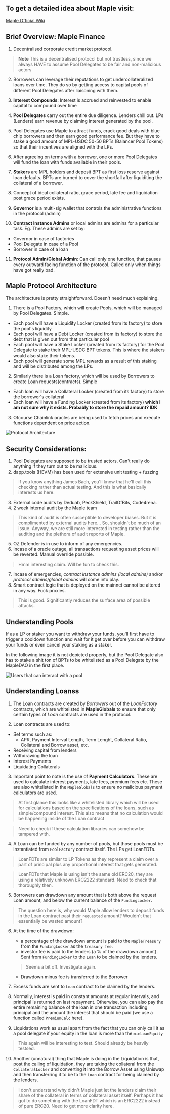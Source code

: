 ## To get a detailed idea about Maple visit:

[Maple Official Wiki](https://github.com/maple-labs/maple-core/wiki/)

## Brief Overview: Maple Finance

1. Decentralised corporate credit market protocol.
> **Note** This is a decentralised protocol but not trustless, since we always HAVE to assume Pool Delegates to be fair and non-malicious actors

2. Borrowers can leverage their reputations to get undercollateralized loans over time. They do so by getting access to capital pools of different Pool Delegates after liaisoning with them.

3. **Interest Compounds**: Interest is accrued and reinvested to enable capital to compound over time

4. **Pool Delegates** carry out the entire due diligence. Lenders chill out. LPs (Lenders) earn revenue by claiming interest generated by the pool.

5. Pool Delegates use Maple to attract funds, crack good deals with blue chip borrowers and then earn good performance fee. But they have to stake a good amount of MPL-USDC 50-50 BPTs (Balancer Pool Tokens) so that their incentives are aligned with the LPs.

6. After agreeing on terms with a borrower, one or more Pool Delegates will fund the loan with funds available in their pools.

7. **Stakers** are MPL holders and deposit BPT as first loss reserve against loan defaults. BPTs are burned to cover the shortfall after liquiditing the collateral of a borrower. 

8. Concept of ideal collateral ratio, grace period, late fee and liquidation post grace period exists.

9. **Governor** is a multi-sig wallet that controls the administrative functions in the protocol (admin)

10. **Contract Instance Admins** or local admins are admins for a particular task. Eg. These admins are set by:
+ Governor in case of factories
+ Pool Delegate in case of a Pool
+ Borrower in case of a loan

11. **Protocol Admin/Global Admin**: Can call only one function, that pauses every outward facing function of the protocol. Called only when things have got really bad.

## Maple Protocol Architecture

The architecture is pretty straightforward. Doesn't need much explaining.

1. There is a Pool Factory, which will create Pools, which will be managed by Pool Delegates. Simple.
+ Each pool will have a Liquidity Locker (created from its factory) to store the pool's liquidity
+ Each pool will have a Debt Locker (created from its factory) to store the debt that is given out from that particular pool
+ Each pool will have a Stake Locker (created from its factory) for the Pool Delegate to stake their MPL-USDC BPT tokens. This is where the stakers would also stake their tokens.
+ Each pool will generate some MPL rewards as a result of this staking and will be distributed among the LPs.

2. Similarly there is a Loan factory, which will be used by Borrowers to create Loan requests(contracts). Simple
+ Each loan will have a Collateral Locker (created from its factory) to store the borrower's collateral
+ Each loan will have a Funding Locker (created from its factory) **which I am not sure why it exists. Probably to store the repaid amount? IDK**

3. Ofcourse Chainlink oracles are being used to fetch prices and execute functions dependent on price action.

![Protocol Architecture](https://user-images.githubusercontent.com/35537333/117036971-fa290000-acd3-11eb-8aa4-188e6dca3a3f.png)

## Security Considerations:

1. Pool Delegates are supposed to be trusted actors. Can't really do anything if they turn out to be malicious.
2. dapp.tools (HEVM) has been used for extensive unit testing + fuzzing
> If you know anything James Bach, you'll know that he'll call this checking rather than actual testing. And this is what basically interests us here.
3. External code audits by Deduab, PeckShield, TrailOfBits, Code4rena.
4. 2 week internal audit by the Maple team
> This kind of audit is often susceptible to developer biases. But it is complimented by external audits here... So, shouldn't be much of an issue. Anyway, we are still more interested in testing rather than the auditing and the plethora of audit reports of Maple.
5. OZ Defender is in use to inform of any emergencies.
6. Incase of a oracle outage, all transactions requesting asset prices will be reverted. Manual override possible.
> Hmm interesting claim. Will be fun to check this.
7. Incase of emergencies, *contract instance admins (local admins)* and/or *protocol admins/global admins* will come into play.
8. Smart contract logic that is deployed on the mainnet cannot be altered in any way. Fuck proxies.
> This is good. Significantly reduces the surface area of possible attacks.

## Understanding Pools

If as a LP or staker you want to withdraw your funds, you'll first have to trigger a cooldown function and wait for it get over before you can withdraw your funds or even cancel your staking as a staker.

In the following image it is not depicted properly, but the Pool Delegate also has to stake a shit ton of BPTs to be whitelisted as a Pool Delegate by the MapleDAO in the first place.

![Users that can interact with a pool](https://user-images.githubusercontent.com/44272939/108764517-b457fa80-7520-11eb-9f32-73c09c278b92.png)

## Understanding Loanss

1. The Loan contracts are created by *Borrowers* out of the *LoanFactory* contracts, which are whitelisted in **MapleGlobals** to ensure that only certain types of *Loan* contracts are used in the protocol.

2. Loan contracts are used to:
+ Set terms such as:
    + APR, Payment Interval Length, Term Lenght, Collateral Ratio, Collateral and Borrow asset, etc.
+ Receiving capital from lenders
+ Withdrawing the loan
+ Interest Payments
+ Liquidating Collaterals

3. Important point to note is the use of **Payment Calculators**. These are used to calculate interest payments, late fees, premium fees etc. These are also whitelisted in the `MapleGlobals` to ensure no malicious payment calculators are used.

> At first glance this looks like a whitelisted library which will be used for calculations based on the specifications of the loans, such as simple/compound interest. This also means that no calculation would be happening inside of the Loan contract

> Need to check if these calculation libraries can somehow be tampered with.

4. A Loan can be funded by any number of pools, but those pools must be instantiated from `PoolFactory` contract itself.
The LPs get LoanFDTs.

> LoanFDTs are similar to LP Tokens as they represent a claim over a part of principal plus any proportional interest that gets generated. 

> LoanFDTs that Maple is using isn't the same old ERC20, they are using a relatively unknown ERC2222 standard. Need to check that thoroughly then.

5. Borrowers can drawdown any amount that is both above the request Loan amount, and below the current balance of the `FundingLocker`. 

> The question here is, why would Maple allow lenders to deposit funds in the Loan contract past their `requested` amount? Wouldn't that essentially be wasted amount?

6. At the time of the drawdown:
    +  a percentage of the drawdown amount is paid to the `MapleTreasury` from the `FundingLocker` as the `treasury fee`.
    + investor fee is paid to the lenders (a % of the drawdown amount). Sent from `FundingLocker` to the `Loan` to be claimed by the lenders.
    > Seems a bit off. Investigate again.
    + Drawdown minus fee is transferred to the Borrower

7. Excess funds are sent to `Loan` contract to be claimed by the lenders. 

8. Normally, interest is paid in constant amounts at regular intervals, and principal is returned on last repayment. Otherwise, you can also pay the entire remaining balance of the loan in one transaction including principal and the amount the interest that should be paid (we use a function called `PremiumCalc` here).

9. Liquidations work as usual apart from the fact that you can only call it as a pool delegate if your equity in the loan is more than the `minLoanEquity`

> This again will be interesting to test. Should already be heavily testsed.

10. Another (unnatural) thing that Maple is doing in the Liquidation is that, post the calling of liquidation, they are taking the collateral from the `CollateralLocker` and converting it into the Borrow Asset using Uniswap and then transferring it to be to the `Loan` contract for being claimed by the lenders.

> I don't understand why didn't Maple just let the lenders claim their share of the collateral in terms of collateral asset itself. Perhaps it has got to do something with the LoanFDT which is an ERC2222 instead of pure ERC20. Need to get more clarity here.